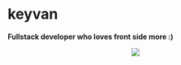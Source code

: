 # keyvan
**Fullstack developer who loves front side more :)**


<p align="center">
  <a href="https://skillicons.dev">
    <img src="[![My Skills](https://skillicons.dev/icons?i=html,css,tailwind,figma,js,ts,react,angular,nextjs,nodejs,mongodb,postgres,prisma,git,gitlab,github&perline=5)](https://skillicons.dev)" />
  </a>
</p>


